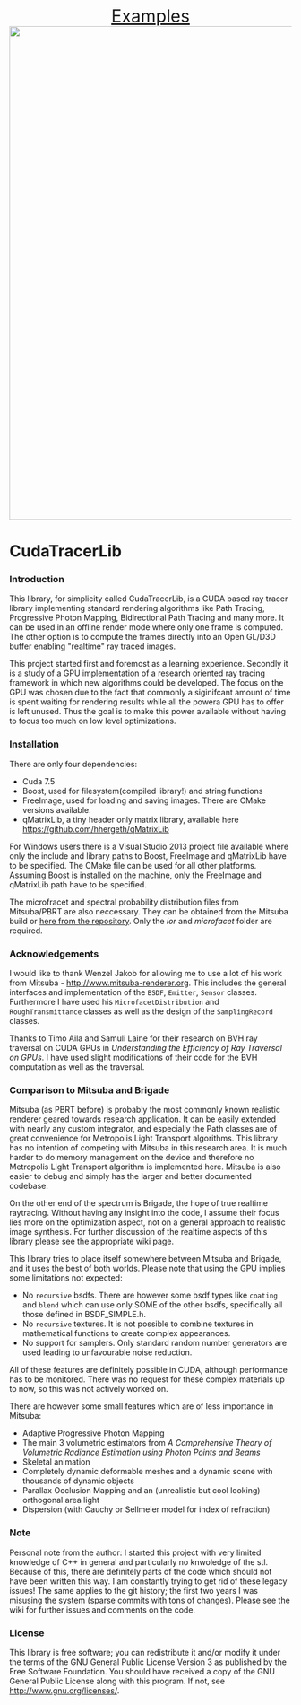 <p align="center">
<a href='linkToHomePage' style='font-size:2.2em'>Examples</span></a> <br>
<a href="linkToHomePage">
<img src="http://hhergeth.markab.uberspace.de/Git-Wiki-Files/thumbnails/loadBox_20150716_080109_PPPM.jpg" style="width:880px;">
</a>
</p>

# CudaTracerLib

### Introduction
This library, for simplicity called CudaTracerLib, is a CUDA based ray tracer library implementing standard rendering algorithms like Path Tracing, Progressive Photon Mapping, Bidirectional Path Tracing and many more. It can be used in an offline render mode where only one frame is computed. The other option is to compute the frames directly into an Open GL/D3D buffer enabling "realtime" ray traced images.

This project started first and foremost as a learning experience. Secondly it is a study of a GPU implementation of a research oriented ray tracing framework in which new algorithms could be developed. The focus on the GPU was chosen due to the fact that commonly a siginifcant amount of time is spent waiting for rendering results while all the powera GPU has to offer is left unused. Thus the goal is to make this power available without having to focus too much on low level optimizations.


### Installation
There are only four dependencies:
- Cuda 7.5
- Boost, used for filesystem(compiled library!) and string functions
- FreeImage, used for loading and saving images. There are CMake versions available.
- qMatrixLib, a tiny header only matrix library, available here https://github.com/hhergeth/qMatrixLib

For Windows users there is a Visual Studio 2013 project file available where only the include and library paths to Boost, FreeImage and qMatrixLib have to be specified.
The CMake file can be used for all other platforms. Assuming Boost is installed on the machine, only the FreeImage and qMatrixLib path have to be specified.

The microfracet and spectral probability distribution files from Mitsuba/PBRT are also neccessary. They can be obtained from the Mitsuba build or [here from the repository](https://www.mitsuba-renderer.org/repos/mitsuba/files/c7aac473729a3342dba801717419d8f630fe7560/data). Only the _ior_ and _microfacet_ folder are required.

### Acknowledgements
I would like to thank Wenzel Jakob for allowing me to use a lot of his work from Mitsuba - http://www.mitsuba-renderer.org. This includes the general interfaces and implementation of the `BSDF`, `Emitter`, `Sensor` classes. Furthermore I have used his `MicrofacetDistribution` and `RoughTransmittance` classes as well as the design of the `SamplingRecord` classes.

Thanks to Timo Aila and Samuli Laine for their research on BVH ray traversal on CUDA GPUs in *Understanding the Efficiency of Ray Traversal on GPUs*. I have used slight modifications of their code for the BVH computation as well as the traversal.


### Comparison to Mitsuba and Brigade
Mitsuba (as PBRT before) is probably the most commonly known realistic renderer geared towards research application.  It can be easily extended with nearly any custom integrator, and especially the Path classes are of great convenience for Metropolis Light Transport algorithms. This library has no intention of competing with Mitsuba in this research area. It is much harder to do memory management on the device and therefore no Metropolis Light Transport algorithm is implemented here. Mitsuba is also easier to debug and simply has the larger and better documented codebase.

On the other end of the spectrum is Brigade, the hope of true realtime raytracing. Without having any insight into the code, I assume their focus lies more on the optimization aspect, not on a general approach to realistic image synthesis. For further discussion of the realtime aspects of this library please see the appropriate wiki page.

This library tries to place itself somewhere between Mitsuba and Brigade, and it uses the best of both worlds. Please note that using the GPU implies some limitations not expected:

- No `recursive` bsdfs. There are however some bsdf types like `coating` and `blend` which can use only SOME of the other bsdfs, specifically all those defined in BSDF_SIMPLE.h.
- No `recursive` textures. It is not possible to combine textures in mathematical functions to create complex appearances.
- No support for samplers. Only standard random number generators are used leading to unfavourable noise reduction.

All of these features are definitely possible in CUDA, although performance has to be monitored. There was no request for these complex materials up to now, so this was not actively worked on.

There are however some small features which are of less importance in Mitsuba:

- Adaptive Progressive Photon Mapping
- The main 3 volumetric estimators from *A Comprehensive Theory of Volumetric Radiance Estimation using Photon Points and Beams*
- Skeletal animation
- Completely dynamic deformable meshes and a dynamic scene with thousands of dynamic objects
- Parallax Occlusion Mapping and an (unrealistic but cool looking) orthogonal area light
- Dispersion (with Cauchy or Sellmeier model for index of refraction)

### Note

Personal note from the author: I started this project with very limited knowledge of C++ in general and particularly no knwoledge of the stl. Because of this, there are definitely parts of the code which should not have been written this way. I am constantly trying to get rid of these legacy issues! The same applies to the git history; the first two years I was misusing the system (sparse commits with tons of changes).
Please see the wiki for further issues and comments on the code.


### License
This library is free software; you can redistribute it and/or modify it under the terms of the GNU General Public License Version 3 as published by the Free Software Foundation.
You should have received a copy of the GNU General Public License along with this program. If not, see <http://www.gnu.org/licenses/>.